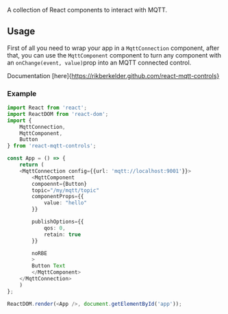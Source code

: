 A collection of React components to interact with MQTT.

## Usage
First of all you need to wrap your app in a `MqttConnection` component, after that, you can use the `MqttComponent` component to turn any component with an `onChange(event, value)`prop into an MQTT connected control.

Documentation [here]{https://rikberkelder.github.com/react-mqtt-controls}
### Example
```typescript
import React from 'react';
import ReactDOM from 'react-dom';
import {
    MqttConnection,
    MqttComponent,
    Button
} from 'react-mqtt-controls';

const App = () => {
    return (
	<MqttConnection config={{url: 'mqtt://localhost:9001'}}>
	    <MqttComponent
		compoennt={Button}
		topic="/my/mqtt/topic"
		componentProps={{
		    value: "hello"
		}}

		publishOptions={{
		    qos: 0,
		    retain: true
		}}

		noRBE
	    >
		Button Text
	    </MqttComponent>
	</MqttConnection>
    )
}; 

ReactDOM.render(<App />, document.getElementById('app'));
```

